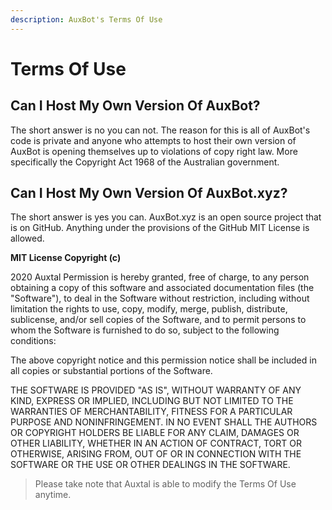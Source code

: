 ```yaml
---
description: AuxBot's Terms Of Use
---
```


# Terms Of Use

## Can I Host My Own Version Of AuxBot? <a id="can-i-host-my-own-version-of-auxbot"></a>

The short answer is no you can not. The reason for this is all of AuxBot's code is private and anyone who attempts to host their own version of AuxBot is opening themselves up to violations of copy right law. More specifically the Copyright Act 1968 of the Australian government.

## Can I Host My Own Version Of AuxBot.xyz? <a id="can-i-host-my-own-version-of-auxbot-xyz"></a>

The short answer is yes you can. AuxBot.xyz is an open source project that is on GitHub. Anything under the provisions of the GitHub MIT License is allowed.

**MIT License Copyright \(c\)** 

2020 Auxtal Permission is hereby granted, free of charge, to any person obtaining a copy of this software and associated documentation files \(the "Software"\), to deal in the Software without restriction, including without limitation the rights to use, copy, modify, merge, publish, distribute, sublicense, and/or sell copies of the Software, and to permit persons to whom the Software is furnished to do so, subject to the following conditions: 

The above copyright notice and this permission notice shall be included in all copies or substantial portions of the Software. 

THE SOFTWARE IS PROVIDED "AS IS", WITHOUT WARRANTY OF ANY KIND, EXPRESS OR IMPLIED, INCLUDING BUT NOT LIMITED TO THE WARRANTIES OF MERCHANTABILITY, FITNESS FOR A PARTICULAR PURPOSE AND NONINFRINGEMENT. IN NO EVENT SHALL THE AUTHORS OR COPYRIGHT HOLDERS BE LIABLE FOR ANY CLAIM, DAMAGES OR OTHER LIABILITY, WHETHER IN AN ACTION OF CONTRACT, TORT OR OTHERWISE, ARISING FROM, OUT OF OR IN CONNECTION WITH THE SOFTWARE OR THE USE OR OTHER DEALINGS IN THE SOFTWARE.

> Please take note that Auxtal is able to modify the Terms Of Use anytime.

